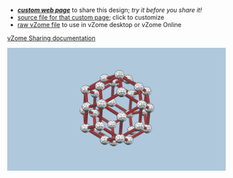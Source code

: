 
 - [***custom web page***][post] to share this design; *try it before you share it!*
 - [source file for that custom page][source]; click to customize
 - [raw vZome file][raw] to use in vZome desktop or vZome Online

[vZome Sharing documentation](https://vzome.github.io/vzome/sharing.html#how-it-works)

![Image](<Rhombic-Triacontahedron-Struts.png>)


[post]: <https://david-hall.github.io/vzome-sharing/2021/12/14/Rhombic-Triacontahedron-Struts-21-12-40.html>
[source]: <https://github.com/david-hall/vzome-sharing/edit/main/_posts/2021-12-14-Rhombic-Triacontahedron-Struts-21-12-40.md>
[raw]: <https://raw.githubusercontent.com/david-hall/vzome-sharing/main/2021/12/14/21-12-40-Rhombic-Triacontahedron-Struts/Rhombic-Triacontahedron-Struts.vZome>